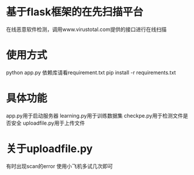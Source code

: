 # 基于flask框架的在先扫描平台
在线恶意软件检测，调用www.virustotal.com提供的接口进行在线扫描

# 使用方式
python app.py
依赖库请看requirement.txt
pip install -r requirements.txt

# 具体功能
app.py用于启动服务器
learning.py用于训练数据集
checkpe.py用于检测文件是否安全
uploadfile.py用于上传文件

# 关于uploadfile.py
有时出现scan的error
使用小飞机多试几次即可
